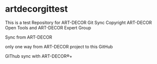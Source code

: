 # artdecorgittest
This is a test Repository for ART-DECOR Git Sync
Copyright ART-DECOR Open Tools and ART-DECOR Expert Group 


Sync from ART-DECOR

only one way from ART-DECOR project to this GitHub

GIThub sync with ART-DECOR®+
<!--stackedit_data:
eyJoaXN0b3J5IjpbNDU3NjA4MzQ4LC0xMTQxNTI1NDkxXX0=
-->